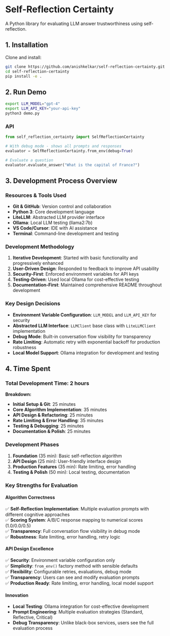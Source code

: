 # Self-Reflection Certainty

A Python library for evaluating LLM answer trustworthiness using self-reflection.

## 1. Installation

Clone and install:

```bash
git clone https://github.com/anishkelkar/self-reflection-certainty.git
cd self-reflection-certainty
pip install -e .
```

## 2. Run Demo

```bash
export LLM_MODEL="gpt-4"
export LLM_API_KEY="your-api-key"
python3 demo.py
```


### API

```python
from self_reflection_certainty import SelfReflectionCertainty

# With debug mode - shows all prompts and responses
evaluator = SelfReflectionCertainty.from_env(debug=True)

# Evaluate a question
evaluator.evaluate_answer("What is the capital of France?")
```

## 3. Development Process Overview

### Resources & Tools Used
- **Git & GitHub**: Version control and collaboration
- **Python 3**: Core development language  
- **LiteLLM**: Abstracted LLM provider interface
- **Ollama**: Local LLM testing (llama2:7b)
- **VS Code/Cursor**: IDE with AI assistance
- **Terminal**: Command-line development and testing

### Development Methodology
1. **Iterative Development**: Started with basic functionality and progressively enhanced
2. **User-Driven Design**: Responded to feedback to improve API usability
3. **Security-First**: Enforced environment variables for API keys
4. **Testing-Driven**: Used local Ollama for cost-effective testing
5. **Documentation-First**: Maintained comprehensive README throughout development

### Key Design Decisions
- **Environment Variable Configuration**: `LLM_MODEL` and `LLM_API_KEY` for security
- **Abstracted LLM Interface**: `LLMClient` base class with `LiteLLMClient` implementation
- **Debug Mode**: Built-in conversation flow visibility for transparency
- **Rate Limiting**: Automatic retry with exponential backoff for production robustness
- **Local Model Support**: Ollama integration for development and testing

## 4. Time Spent

### Total Development Time: **2 hours**

**Breakdown:**
- **Initial Setup & Git**: 25 minutes
- **Core Algorithm Implementation**: 35 minutes
- **API Design & Refactoring**: 25 minutes
- **Rate Limiting & Error Handling**: 35 minutes
- **Testing & Debugging**: 25 minutes
- **Documentation & Polish**: 25 minutes

### Development Phases
1. **Foundation** (35 min): Basic self-reflection algorithm
2. **API Design** (25 min): User-friendly interface design  
3. **Production Features** (35 min): Rate limiting, error handling
4. **Testing & Polish** (50 min): Local testing, documentation

### Key Strengths for Evaluation

#### Algorithm Correctness
✅ **Self-Reflection Implementation**: Multiple evaluation prompts with different cognitive approaches  
✅ **Scoring System**: A/B/C response mapping to numerical scores (1.0/0.0/0.5)  
✅ **Transparency**: Full conversation flow visibility in debug mode  
✅ **Robustness**: Rate limiting, error handling, retry logic  

#### API Design Excellence
✅ **Security**: Environment variable configuration only  
✅ **Simplicity**: `from_env()` factory method with sensible defaults  
✅ **Flexibility**: Configurable retries, evaluations, debug mode  
✅ **Transparency**: Users can see and modify evaluation prompts  
✅ **Production Ready**: Rate limiting, error handling, local model support  

#### Innovation
- **Local Testing**: Ollama integration for cost-effective development
- **Prompt Engineering**: Multiple evaluation strategies (Standard, Reflective, Critical)
- **Debug Transparency**: Unlike black-box services, users see the full evaluation process